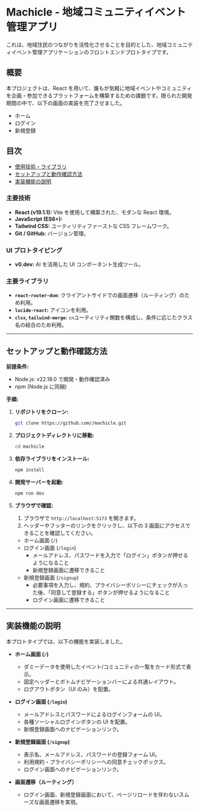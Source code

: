 # Machicle - 地域コミュニティイベント管理アプリ

これは、地域住民のつながりを活性化させることを目的とした、地域コミュニティイベント管理アプリケーションのフロントエンドプロトタイプです。

## 概要

本プロジェクトは、React を用いて、誰もが気軽に地域イベントやコミュニティを企画・参加できるプラットフォームを構築するための課題です。限られた開発期間の中で、以下の画面の実装を完了させました。

- ホーム
- ログイン
- 新規登録

## 目次

- [使用技術・ライブラリ](#使用技術ライブラリ)
- [セットアップと動作確認方法](#セットアップと動作確認方法)
- [実装機能の説明](#実装機能の説明)

### 主要技術

- **React (v19.1.1):** Vite を使用して構築された、モダンな React 環境。
- **JavaScript (ES6+):**
- **Tailwind CSS:** ユーティリティファーストな CSS フレームワーク。
- **Git / GitHub:** バージョン管理。

### UI プロトタイピング

- **v0.dev:** AI を活用した UI コンポーネント生成ツール。

### 主要ライブラリ

- **`react-router-dom`:** クライアントサイドでの画面遷移（ルーティング）のため利用。
- **`lucide-react`:** アイコンを利用。
- **`clsx`, `tailwind-merge`:** `cn`ユーティリティ関数を構成し、条件に応じたクラス名の結合のため利用。

---

## セットアップと動作確認方法

**前提条件:**

- Node.js: v22.18.0 で開発・動作確認済み
- npm (Node.js に同梱)

**手順:**

1.  **リポジトリをクローン:**

    ```bash
    git clone https://github.com//machicle.git
    ```

2.  **プロジェクトディレクトリに移動:**

    ```bash
    cd machicle
    ```

3.  **依存ライブラリをインストール:**

    ```bash
    npm install
    ```

4.  **開発サーバーを起動:**

    ```bash
    npm run dev
    ```

5.  **ブラウザで確認:**
    1. ブラウザで `http://localhost:5173` を開きます。
    2. ヘッダーやフッターのリンクをクリックし、以下の 3 画面にアクセスできることを確認してください。
    - ホーム画面 (`/`)
    - ログイン画面 (`/login`)
      - メールアドレス、パスワードを入力で「ログイン」ボタンが押せるようになること
      - 新規登録画面に遷移できること
    - 新規登録画面 (`/signup`)
      - 必要事項を入力し、規約、プライバシーポリシーにチェックが入った後、「同意して登録する」ボタンが押せるようになること
      - ログイン画面に遷移できること

---

## 実装機能の説明

本プロトタイプでは、以下の機能を実装しました。

- **ホーム画面 (`/`)**

  - ダミーデータを使用したイベント/コミュニティの一覧をカード形式で表示。
  - 固定ヘッダーとボトムナビゲーションバーによる共通レイアウト。
  - ログアウトボタン（UI のみ）を配置。

- **ログイン画面 (`/login`)**

  - メールアドレスとパスワードによるログインフォームの UI。
  - 各種ソーシャルログインボタンの UI を配置。
  - 新規登録画面へのナビゲーションリンク。

- **新規登録画面 (`/signup`)**

  - 表示名、メールアドレス、パスワードの登録フォーム UI。
  - 利用規約・プライバシーポリシーへの同意チェックボックス。
  - ログイン画面へのナビゲーションリンク。

- **画面遷移（ルーティング）**
  - ログイン画面、新規登録画面において、ページリロードを伴わないスムーズな画面遷移を実現。
